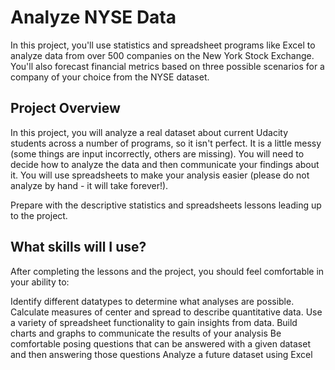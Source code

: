 # Analyze NYSE Data

In this project, you'll use statistics and spreadsheet programs like Excel to analyze data from over 500 companies on the New York Stock Exchange. You'll also forecast financial metrics based on three possible scenarios for a company of your choice from the NYSE dataset.

## Project Overview
In this project, you will analyze a real dataset about current Udacity students across a number of programs, so it isn't perfect. It is a little messy (some things are input incorrectly, others are missing). You will need to decide how to analyze the data and then communicate your findings about it. You will use spreadsheets to make your analysis easier (please do not analyze by hand - it will take forever!).

Prepare with the descriptive statistics and spreadsheets lessons leading up to the project.

## What skills will I use?
After completing the lessons and the project, you should feel comfortable in your ability to:

Identify different datatypes to determine what analyses are possible.
Calculate measures of center and spread to describe quantitative data.
Use a variety of spreadsheet functionality to gain insights from data.
Build charts and graphs to communicate the results of your analysis
Be comfortable posing questions that can be answered with a given dataset and then answering those questions
Analyze a future dataset using Excel
